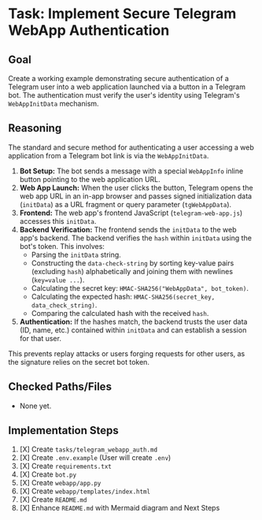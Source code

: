 # Task: Implement Secure Telegram WebApp Authentication

## Goal

Create a working example demonstrating secure authentication of a Telegram user into a web application launched via a button in a Telegram bot. The authentication must verify the user's identity using Telegram's `WebAppInitData` mechanism.

## Reasoning

The standard and secure method for authenticating a user accessing a web application from a Telegram bot link is via the `WebAppInitData`.

1.  **Bot Setup:** The bot sends a message with a special `WebAppInfo` inline button pointing to the web application URL.
2.  **Web App Launch:** When the user clicks the button, Telegram opens the web app URL in an in-app browser and passes signed initialization data (`initData`) as a URL fragment or query parameter (`tgWebAppData`).
3.  **Frontend:** The web app's frontend JavaScript (`telegram-web-app.js`) accesses this `initData`.
4.  **Backend Verification:** The frontend sends the `initData` to the web app's backend. The backend verifies the `hash` within `initData` using the bot's token. This involves:
    *   Parsing the `initData` string.
    *   Constructing the `data-check-string` by sorting key-value pairs (excluding `hash`) alphabetically and joining them with newlines (`key=value
...`).
    *   Calculating the secret key: `HMAC-SHA256("WebAppData", bot_token)`.
    *   Calculating the expected hash: `HMAC-SHA256(secret_key, data_check_string)`.
    *   Comparing the calculated hash with the received `hash`.
5.  **Authentication:** If the hashes match, the backend trusts the user data (ID, name, etc.) contained within `initData` and can establish a session for that user.

This prevents replay attacks or users forging requests for other users, as the signature relies on the secret bot token.

## Checked Paths/Files

*   None yet.

## Implementation Steps

1.  [X] Create `tasks/telegram_webapp_auth.md`
2.  [X] Create `.env.example` (User will create `.env`)
3.  [X] Create `requirements.txt`
4.  [X] Create `bot.py`
5.  [X] Create `webapp/app.py`
6.  [X] Create `webapp/templates/index.html`
7.  [X] Create `README.md`
8.  [X] Enhance `README.md` with Mermaid diagram and Next Steps 
